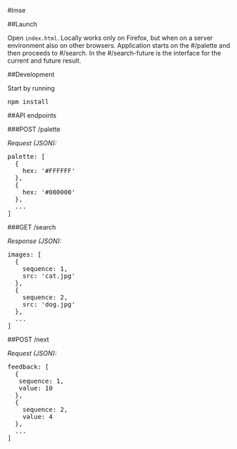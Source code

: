 #Imse

##Launch

Open <code>index.html</code>. Locally works only on Firefox, but when on a server environment also on other browsers. Application starts on the #/palette and then proceeds to #/search. In the #/search-future is the interface for the current and future result.

##Development

Start by running 
<pre>npm install</pre>

##API endpoints

###POST /palette

*Request (JSON):*
<pre>
palette: [
  {
    hex: '#FFFFFF'
  },
  {
    hex: '#000000'
  },
  ...
]
</pre>

###GET /search

*Response (JSON):*
<pre>
images: [
  {
    sequence: 1,
    src: 'cat.jpg'
  },
  {
    sequence: 2,
    src: 'dog.jpg'
  },
  ...
]
</pre>

##POST /next

*Request (JSON):*
<pre>
feedback: [
  {
   sequence: 1,
   value: 10
  },
  {
    sequence: 2,
    value: 4
  },
  ...
]
</pre>
